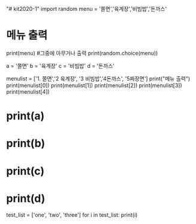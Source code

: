 "# kit2020-1" 
import random
menu = '쫄면','육계장','비빔밥','돈까스'
# 메뉴 출력
print(menu)
#그중에 아무거나 출력
print(random.choice(menu))

a = '쫄면'
b = '육계장'
c = '비빔밥'
d = '돈까스'

menulist = ['1. 쫄면','2 육계장', '3 비빔밥','4돈까스', '5짜장면']
print("메뉴 출력")
print(menulist[0])
print(menulist[1])
print(menulist[2])
print(menulist[3])
print(menulist[4])
# print(a)
# print(b)
# print(c)
# print(d)
test_list = ['one', 'two', 'three'] 
for i in test_list:
    print(i)
